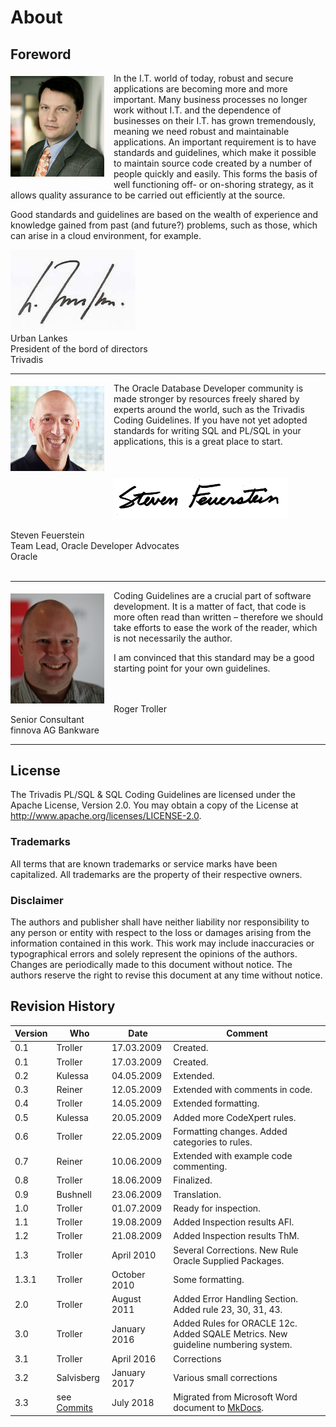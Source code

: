 # About

## Foreword
<img src="images/urban-lankes.png" style="padding-top:5px; padding-right:15px; padding-bottom:15px; padding-left:0px;" title="Urban Lankes" align="left" width="150px"/>
In the I.T. world of today, robust and secure applications are becoming more and more important. Many business processes no longer work without I.T. and the dependence of businesses on their I.T. has grown tremendously, meaning we need robust and maintainable applications. An important requirement is to have standards and guidelines, which make it possible to maintain source code created by a number of people quickly and easily. This forms the basis of well functioning off- or on-shoring strategy, as it allows quality assurance to be carried out efficiently at the source. 

Good standards and guidelines are based on the wealth of experience and knowledge gained from past (and future?) problems, such as those, which can arise in a cloud environment, for example.<br/>

<img src="images/urban-lankes-signature.png" title="Urban Lankes" width="200px"/><br/>
Urban Lankes<br/>
President of the bord of directors<br/>
Trivadis<br/>

***

<img src="images/steven-feuerstein.png" style="padding-top:5px; padding-right:15px; padding-bottom:15px; padding-left:0px;" title="Steven Feuerstein" align="left" width="150px"/>
The Oracle Database Developer community is made stronger by resources freely shared by experts around the world, such as the Trivadis Coding Guidelines. If you have not yet adopted standards for writing SQL and PL/SQL in your applications, this is a great place to start.<br/><br/><br/><br/>

<img src="images/steven-feuerstein-signature.png" title="Steven Feuerstein" width="280px"/>

Steven Feuerstein<br/>
Team Lead, Oracle Developer Advocates<br/>
Oracle<br/><br/>

***

<img src="images/roger-troller.png" style="padding-top:5px; padding-right:15px; padding-bottom:15px; padding-left:0px;" title="Roger Troller" align="left" width="150px"/>Coding Guidelines are a crucial part of software development. It is a matter of fact, that code is more often read than written – therefore we should take efforts to ease the work of the reader, which is not necessarily the author.

I am convinced that this standard may be a good starting point for your own guidelines.<br/><br/><br/>

Roger Troller<br/>
Senior Consultant<br/>
finnova AG Bankware<br/>

***

## License

The Trivadis PL/SQL &amp; SQL Coding Guidelines are licensed under the Apache License, Version 2.0. You may obtain a copy of the License at <http://www.apache.org/licenses/LICENSE-2.0>.

### Trademarks

All terms that are known trademarks or service marks have been capitalized. All trademarks are the property of their respective owners.

### Disclaimer

The authors and publisher shall have neither liability nor responsibility to any person or entity with respect to the loss or damages arising from the information contained in this work. This work may include inaccuracies or typographical errors and solely represent the opinions of the authors. Changes are periodically made to this document without notice. The authors reserve the right to revise this document at any time without notice.

## Revision History

Version | Who         | Date         | Comment
--------|-------------|--------------|--------
0.1     | Troller     | 17.03.2009   | Created.
0.1     | Troller     | 17.03.2009   | Created.
0.2     | Kulessa     | 04.05.2009   | Extended.
0.3     | Reiner      | 12.05.2009   | Extended with comments in code.
0.4     | Troller     | 14.05.2009   | Extended formatting.
0.5     | Kulessa     | 20.05.2009   | Added more CodeXpert rules.
0.6     | Troller     | 22.05.2009   | Formatting changes. Added categories to rules.
0.7     | Reiner      | 10.06.2009   | Extended with example code commenting.
0.8     | Troller     | 18.06.2009   | Finalized.
0.9     | Bushnell    | 23.06.2009   | Translation.
1.0     | Troller     | 01.07.2009   | Ready for inspection.
1.1     | Troller     | 19.08.2009   | Added Inspection results AFl.
1.2     | Troller     | 21.08.2009   | Added Inspection results ThM.
1.3     | Troller     | April 2010   | Several Corrections. New Rule Oracle Supplied Packages.
1.3.1   | Troller     | October 2010 | Some formatting.
2.0     | Troller     | August 2011  | Added Error Handling Section. Added rule 23, 30, 31, 43.
3.0     | Troller     | January 2016 | Added Rules for ORACLE 12c. Added SQALE Metrics. New guideline numbering system.
3.1     | Troller     | April 2016   | Corrections
3.2     | Salvisberg  | January 2017 | Various small corrections
3.3     | see [Commits](https://github.com/Trivadis/plsql-and-sql-coding-guidelines/commits/master) | July 2018    | Migrated from Microsoft Word document to [MkDocs](https://www.mkdocs.org/).


